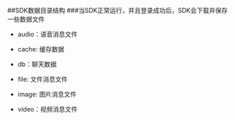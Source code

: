 ##SDK数据目录结构
###当SDK正常运行，并且登录成功后，SDK会下载并保存一些数据文件
* audio：语音消息文件

* cache: 缓存数据

* db：聊天数据

* file: 文件消息文件

* image: 图片消息文件

* video：视频消息文件
